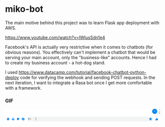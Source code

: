 # miko-bot

The main motive behind this project was to learn Flask app deployment with AWS. 

https://www.youtube.com/watch?v=IWIusSdn1e4

Facebook's API is actually very restrictive when it comes to chatbots (for obvious reasons). You effectively can't implement a chatbot that would be serving your main account, only the "business-like" accounts. Hence I had to create my business account - a hot-dog stand.

I used https://www.datacamp.com/tutorial/facebook-chatbot-python-deploy code for verifying the webhook and sending POST requests. In the next iteration, I want to integrate a Rasa bot once I get more comfortable with a framework. 

### GIF

![](https://github.com/mkacki98/miko-bot/blob/main/miko-bot.gif)




